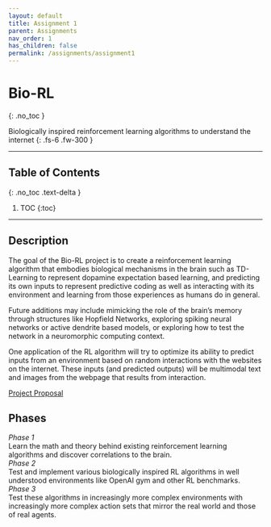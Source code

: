 ```yaml
---
layout: default
title: Assignment 1
parent: Assignments
nav_order: 1
has_children: false
permalink: /assignments/assignment1
---
```


# Bio-RL
{: .no_toc }

Biologically inspired reinforcement learning algorithms to understand the internet
{: .fs-6 .fw-300 }

---

## Table of Contents
{: .no_toc .text-delta }

1. TOC
{:toc}

---

## Description
The goal of the Bio-RL project is to create a reinforcement learning algorithm that embodies biological mechanisms in the brain such as TD-Learning to represent dopamine expectation based learning, and predicting its own inputs to represent predictive coding as well as interacting with its environment and learning from those experiences as humans do in general. 

Future additions may include mimicking the role of the brain’s memory through structures like Hopfield Networks, exploring spiking neural networks or active dendrite based models, or exploring how to test the network in a neuromorphic computing context.

One application of the RL algorithm will try to optimize its ability to predict inputs from an environment based on random interactions with the websites on the internet. These inputs (and predicted outputs) will be multimodal text and images from the webpage that results from interaction.

[Project Proposal](https://docs.google.com/document/d/1mw_phs-BgumofocYYcUpDUTiiu0GCah364vF0r70nUM/edit?usp=sharing)


## Phases
*Phase 1*  
Learn the math and theory behind existing reinforcement learning algorithms and discover
correlations to the brain.   
*Phase 2*  
Test and implement various biologically inspired RL algorithms in well understood environments like OpenAI gym and
other RL benchmarks.  
*Phase 3*  
Test these algorithms in increasingly more complex environments with increasingly more complex action sets that mirror
the real world and those of real agents.
